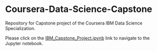 # Coursera-Data-Science-Capstone

Repository for Capstone project of the Coursera IBM Data Science Specialization. 

Please click on the [IBM_Capstone_Project.ipynb](https://github.com/athanasios-dev/Coursera-Data-Science-Capstone/blob/master/IBM_Capstone_Project.ipynb) link to navigate to the Jupyter notebook.
